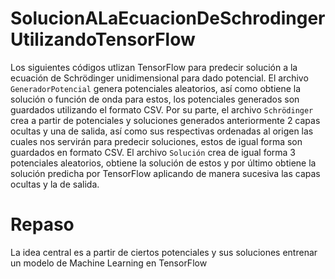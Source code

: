 # SolucionALaEcuacionDeSchrodingerUtilizandoTensorFlow
Los siguientes códigos utlizan TensorFlow para predecir solución a la ecuación de Schrödinger unidimensional para dado potencial. El archivo <code>GeneradorPotencial</code> genera potenciales aleatorios, así como obtiene la solución o función de onda para estos, los potenciales generados son guardados utilizando el formato CSV. Por su parte, el archivo <code>Schrödinger</code> crea a partir de potenciales y soluciones generados anteriormente 2 capas ocultas y una de salida, así como sus respectivas ordenadas al origen las cuales nos servirán para predecir soluciones, estos de igual forma son guardados en formato CSV. El archivo <code>Solución</code> crea de igual forma 3 potenciales aleatorios, obtiene la solución de estos y por último obtiene la solución predicha por TensorFlow aplicando de manera sucesiva las capas ocultas y la de salida.
# Repaso
La idea central es a partir de ciertos potenciales y sus soluciones entrenar un modelo de Machine Learning en TensorFlow
